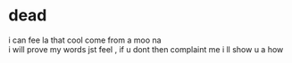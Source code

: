 dead
====
i can fee la that cool come from a moo na   
i will prove my words
jst feel , if u dont then complaint me i ll show u a how

